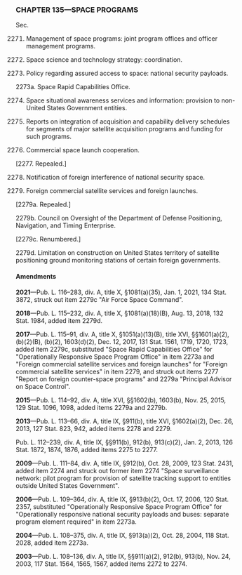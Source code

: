 ### **CHAPTER 135—SPACE PROGRAMS** ###

Sec.

2271. Management of space programs: joint program offices and officer management programs.

2272. Space science and technology strategy: coordination.

2273. Policy regarding assured access to space: national security payloads.

2273a. Space Rapid Capabilities Office.

2274. Space situational awareness services and information: provision to non-United States Government entities.

2275. Reports on integration of acquisition and capability delivery schedules for segments of major satellite acquisition programs and funding for such programs.

2276. Commercial space launch cooperation.

[2277. Repealed.]

2278. Notification of foreign interference of national security space.

2279. Foreign commercial satellite services and foreign launches.

[2279a. Repealed.]

2279b. Council on Oversight of the Department of Defense Positioning, Navigation, and Timing Enterprise.

[2279c. Renumbered.]

2279d. Limitation on construction on United States territory of satellite positioning ground monitoring stations of certain foreign governments.

#### Amendments ####

**2021**—Pub. L. 116–283, div. A, title X, §1081(a)(35), Jan. 1, 2021, 134 Stat. 3872, struck out item 2279c "Air Force Space Command".

**2018**—Pub. L. 115–232, div. A, title X, §1081(a)(18)(B), Aug. 13, 2018, 132 Stat. 1984, added item 2279d.

**2017**—Pub. L. 115–91, div. A, title X, §1051(a)(13)(B), title XVI, §§1601(a)(2), (b)(2)(B), (b)(2), 1603(d)(2), Dec. 12, 2017, 131 Stat. 1561, 1719, 1720, 1723, added item 2279c, substituted "Space Rapid Capabilities Office" for "Operationally Responsive Space Program Office" in item 2273a and "Foreign commercial satellite services and foreign launches" for "Foreign commercial satellite services" in item 2279, and struck out items 2277 "Report on foreign counter-space programs" and 2279a "Principal Advisor on Space Control".

**2015**—Pub. L. 114–92, div. A, title XVI, §§1602(b), 1603(b), Nov. 25, 2015, 129 Stat. 1096, 1098, added items 2279a and 2279b.

**2013**—Pub. L. 113–66, div. A, title IX, §911(b), title XVI, §1602(a)(2), Dec. 26, 2013, 127 Stat. 823, 942, added items 2278 and 2279.

Pub. L. 112–239, div. A, title IX, §§911(b), 912(b), 913(c)(2), Jan. 2, 2013, 126 Stat. 1872, 1874, 1876, added items 2275 to 2277.

**2009**—Pub. L. 111–84, div. A, title IX, §912(b), Oct. 28, 2009, 123 Stat. 2431, added item 2274 and struck out former item 2274 "Space surveillance network: pilot program for provision of satellite tracking support to entities outside United States Government".

**2006**—Pub. L. 109–364, div. A, title IX, §913(b)(2), Oct. 17, 2006, 120 Stat. 2357, substituted "Operationally Responsive Space Program Office" for "Operationally responsive national security payloads and buses: separate program element required" in item 2273a.

**2004**—Pub. L. 108–375, div. A, title IX, §913(a)(2), Oct. 28, 2004, 118 Stat. 2028, added item 2273a.

**2003**—Pub. L. 108–136, div. A, title IX, §§911(a)(2), 912(b), 913(b), Nov. 24, 2003, 117 Stat. 1564, 1565, 1567, added items 2272 to 2274.